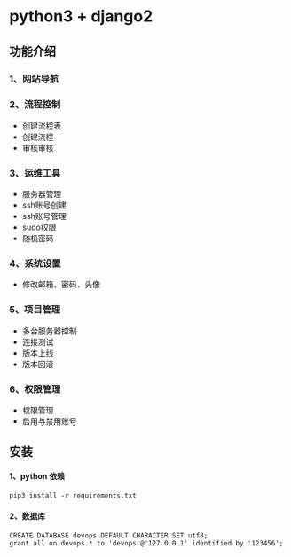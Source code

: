 # python3 + django2

## 功能介绍
### 1、网站导航 
### 2、流程控制
- 创建流程表
- 创建流程
- 审核审核
### 3、运维工具
- 服务器管理
- ssh账号创建
- ssh账号管理
- sudo权限
- 随机密码
### 4、系统设置
- 修改邮箱、密码、头像
### 5、项目管理
- 多台服务器控制
- 连接测试
- 版本上线
- 版本回滚
### 6、权限管理
- 权限管理
- 启用与禁用账号



## 安装

#### 1、python 依赖
```
pip3 install -r requirements.txt
```

#### 2、数据库
```
CREATE DATABASE devops DEFAULT CHARACTER SET utf8;
grant all on devops.* to 'devops'@'127.0.0.1' identified by '123456';
```


